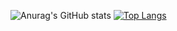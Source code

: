 ![Anurag's GitHub stats](https://github-readme-stats.vercel.app/api?username=isakgranqvist2021&show_icons=true&theme=graywhite)
[![Top Langs](https://github-readme-stats.vercel.app/api/top-langs/?username=isakgranqvist2021&layout=compact&hide=scss,html,css,ejs,vue,c#,c++)](https://github.com/anuraghazra/github-readme-stats)
